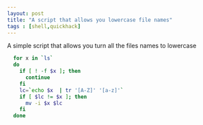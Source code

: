 ```yaml
---
layout: post
title: "A script that allows you lowercase file names"
tags : [shell,quickhack]
---
```


A simple script that allows you turn all the files names to lowercase

```bash
  for x in `ls`
  do
    if [ ! -f $x ]; then
      continue
    fi
    lc=`echo $x  | tr '[A-Z]' '[a-z]'`
    if [ $lc != $x ]; then
      mv -i $x $lc
    fi
  done
```

